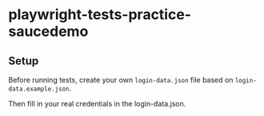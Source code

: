 # playwright-tests-practice-saucedemo

## Setup

Before running tests, create your own `login-data.json` file 
based on `login-data.example.json`.

Then fill in your real credentials in the login-data.json. 